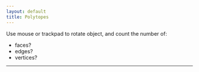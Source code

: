 ```yaml
---
layout: default
title: Polytopes
---
```


<div id="sketch-holder"></div>

Use mouse or trackpad to rotate object, and count the number of:   

- faces? 
- edges?  
- vertices?  

---

<script src="https://cdnjs.cloudflare.com/ajax/libs/p5.js/0.8.0/p5.min.js"></script>
<script>

// // lock scroll position, but retain settings for later
// var scrollPosition = [
//   self.pageXOffset || document.documentElement.scrollLeft || document.body.scrollLeft,
//   self.pageYOffset || document.documentElement.scrollTop  || document.body.scrollTop
// ];
// var html = jQuery('html'); // it would make more sense to apply this to body, but IE7 won't have that
// html.data('scroll-position', scrollPosition);
// html.data('previous-overflow', html.css('overflow'));
// html.css('overflow', 'hidden');
// window.scrollTo(scrollPosition[0], scrollPosition[1]);


// document.body.ontouchmove = (e) => { e.preventDefault; return false; }; 

function setup() {
	createCanvas(710, 400, WEBGL);
	//cvs.style('display', 'block');    
}

let s = 128;

function draw() {
	background(250);
	let radius = width * 1.5;

	//drag to move the world.
	orbitControl(6,6);

	normalMaterial();
	rotateX(-s/13);
	rotateY(s);

	push();
	box(s, s, s);
	pop();
}

// $('#recover').trigger({
//     type: 'mousedown',
//     which: 3
// });

// .trigger({
//     type: 'mousedown',
//     which: 1
// });

</script>
